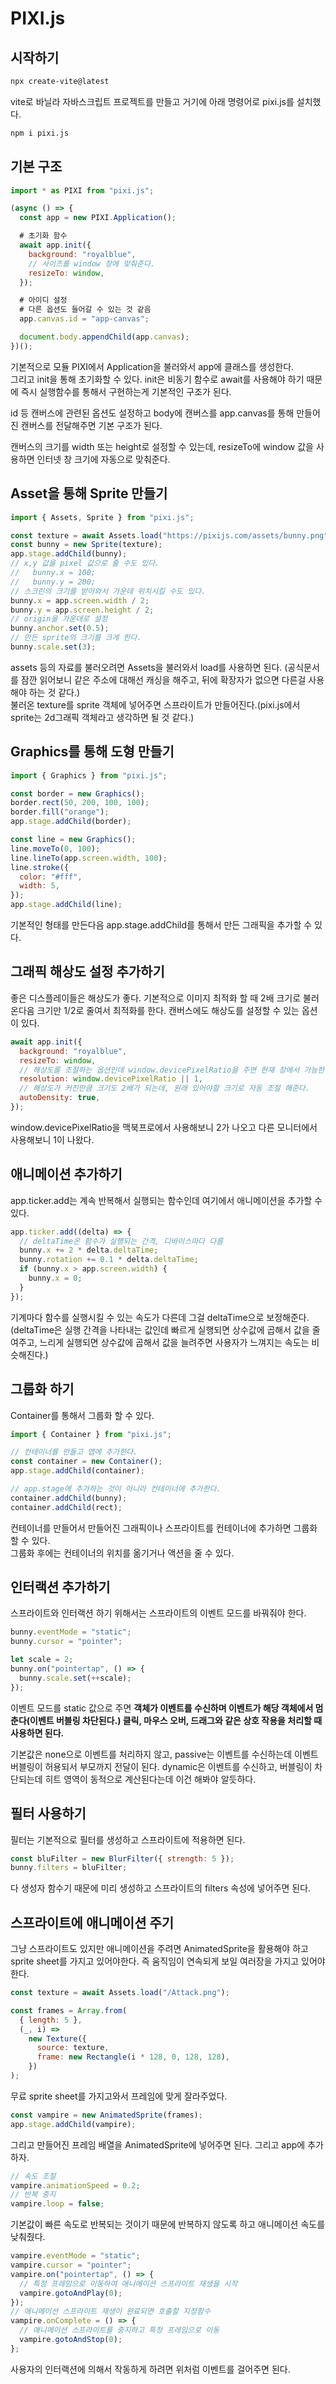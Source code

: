# PIXI.js

## 시작하기

```bash
npx create-vite@latest
```

vite로 바닐라 자바스크립트 프로젝트를 만들고 거기에 아래 명령어로 pixi.js를 설치했다.

```bash
npm i pixi.js
```

## 기본 구조

```javascript
import * as PIXI from "pixi.js";

(async () => {
  const app = new PIXI.Application();

  # 초기화 함수
  await app.init({
    background: "royalblue",
    // 사이즈를 window 창에 맞춰준다.
    resizeTo: window,
  });

  # 아이디 설정
  # 다른 옵션도 들어갈 수 있는 것 같음
  app.canvas.id = "app-canvas";

  document.body.appendChild(app.canvas);
})();
```

기본적으로 모듈 PIXI에서 Application을 불러와서 app에 클래스를 생성한다.  
그리고 init을 통해 초기화할 수 있다. init은 비동기 함수로 await를 사용해야 하기 때문에 즉시 실행함수를 통해서 구현하는게 기본적인 구조가 된다.

id 등 캔버스에 관련된 옵션도 설정하고 body에 캔버스를 app.canvas를 통해 만들어진 캔버스를 전달해주면 기본 구조가 된다.

캔버스의 크기를 width 또는 height로 설정할 수 있는데, resizeTo에 window 값을 사용하면 인터넷 창 크기에 자동으로 맞춰준다.

## Asset을 통해 Sprite 만들기

```javascript
import { Assets, Sprite } from "pixi.js";

const texture = await Assets.load("https://pixijs.com/assets/bunny.png");
const bunny = new Sprite(texture);
app.stage.addChild(bunny);
// x,y 값을 pixel 값으로 줄 수도 있다.
//   bunny.x = 100;
//   bunny.y = 200;
// 스크린의 크기를 받아와서 가운데 위치시킬 수도 있다.
bunny.x = app.screen.width / 2;
bunny.y = app.screen.height / 2;
// origin을 가운데로 설정
bunny.anchor.set(0.5);
// 만든 sprite의 크기를 크게 한다.
bunny.scale.set(3);
```

assets 등의 자료를 불러오려면 Assets을 불러와서 load를 사용하면 된다. (공식문서를 잠깐 읽어보니 같은 주소에 대해선 캐싱을 해주고, 뒤에 확장자가 없으면 다른걸 사용해야 하는 것 같다.)  
불러온 texture를 sprite 객체에 넣어주면 스프라이트가 만들어진다.(pixi.js에서 sprite는 2d그래픽 객체라고 생각하면 될 것 같다.)

## Graphics를 통해 도형 만들기

```js
import { Graphics } from "pixi.js";

const border = new Graphics();
border.rect(50, 200, 100, 100);
border.fill("orange");
app.stage.addChild(border);

const line = new Graphics();
line.moveTo(0, 100);
line.lineTo(app.screen.width, 100);
line.stroke({
  color: "#fff",
  width: 5,
});
app.stage.addChild(line);
```

기본적인 형태를 만든다음 app.stage.addChild를 통해서 만든 그래픽을 추가할 수 있다.

## 그래픽 해상도 설정 추가하기

좋은 디스플레이들은 해상도가 좋다. 기본적으로 이미지 최적화 할 때 2배 크기로 불러온다음 크기만 1/2로 줄여서 최적화를 한다. 캔버스에도 해상도를 설정할 수 있는 옵션이 있다.

```js
await app.init({
  background: "royalblue",
  resizeTo: window,
  // 해상도를 조절하는 옵션인데 window.devicePixelRatio을 주면 현재 창에서 가능한 해상도로 설정해준다.
  resolution: window.devicePixelRatio || 1,
  // 해상도가 커진만큼 크기도 2배가 되는데, 원래 있어야할 크기로 자동 조절 해준다.
  autoDensity: true,
});
```

window.devicePixelRatio을 맥북프로에서 사용해보니 2가 나오고 다른 모니터에서 사용해보니 1이 나왔다.

## 애니메이션 추가하기

app.ticker.add는 계속 반복해서 실행되는 함수인데 여기에서 애니메이션을 추가할 수 있다.

```js
app.ticker.add((delta) => {
  // deltaTime은 함수가 실행되는 간격, 디바이스마다 다름
  bunny.x += 2 * delta.deltaTime;
  bunny.rotation += 0.1 * delta.deltaTime;
  if (bunny.x > app.screen.width) {
    bunny.x = 0;
  }
});
```

기계마다 함수를 실행시킬 수 있는 속도가 다른데 그걸 deltaTime으로 보정해준다.(deltaTime은 실행 간격을 나타내는 값인데 빠르게 실행되면 상수값에 곱해서 값을 줄여주고, 느리게 실행되면 상수값에 곱해서 값을 늘려주면 사용자가 느껴지는 속도는 비슷해진다.)

## 그룹화 하기

Container를 통해서 그룹화 할 수 있다.

```js
import { Container } from "pixi.js";

// 컨테이너를 만들고 앱에 추가한다.
const container = new Container();
app.stage.addChild(container);

// app.stage에 추가하는 것이 아니라 컨테이너에 추가한다.
container.addChild(bunny);
container.addChild(rect);
```

컨테이너를 만들어서 만들어진 그래픽이나 스프라이트를 컨테이너에 추가하면 그룹화 할 수 있다.  
그룹화 후에는 컨테이너의 위치를 옮기거나 액션을 줄 수 있다.

## 인터랙션 추가하기

스프라이트와 인터랙션 하기 위해서는 스프라이트의 이벤트 모드를 바꿔줘야 한다.

```js
bunny.eventMode = "static";
bunny.cursor = "pointer";

let scale = 2;
bunny.on("pointertap", () => {
  bunny.scale.set(++scale);
});
```

이벤트 모드를 static 값으로 주면 **객체가 이벤트를 수신하며 이벤트가 해당 객체에서 멈춘다(이벤트 버블링 차단된다.) 클릭, 마우스 오버, 드래그와 같은 상호 작용을 처리할 때 사용하면 된다.**

기본값은 none으로 이벤트를 처리하지 않고, passive는 이벤트를 수신하는데 이벤트 버블링이 허용되서 부모까지 전달이 된다. dynamic은 이벤트를 수신하고, 버블링이 차단되는데 히트 영역이 동적으로 계산된다는데 이건 해봐야 알듯하다.

## 필터 사용하기

필터는 기본적으로 필터를 생성하고 스프라이트에 적용하면 된다.

```js
const bluFilter = new BlurFilter({ strength: 5 });
bunny.filters = bluFilter;
```

다 생성자 함수기 때문에 미리 생성하고 스프라이트의 filters 속성에 넣어주면 된다.

## 스프라이트에 애니메이션 주기

그냥 스프라이트도 있지만 애니메이션을 주려면 AnimatedSprite을 활용해야 하고 sprite sheet를 가지고 있어야한다. 즉 움직임이 연속되게 보일 여러장을 가지고 있어야한다.

```js
const texture = await Assets.load("/Attack.png");

const frames = Array.from(
  { length: 5 },
  (_, i) =>
    new Texture({
      source: texture,
      frame: new Rectangle(i * 128, 0, 128, 128),
    })
);
```

무료 sprite sheet를 가지고와서 프레임에 맞게 잘라주었다.

```js
const vampire = new AnimatedSprite(frames);
app.stage.addChild(vampire);
```

그리고 만들어진 프레임 배열을 AnimatedSprite에 넣어주면 된다. 그리고 app에 추가하자.

```js
// 속도 조절
vampire.animationSpeed = 0.2;
// 반복 중지
vampire.loop = false;
```

기본값이 빠른 속도로 반복되는 것이기 때문에 반복하지 않도록 하고 애니메이션 속도를 낮춰줬다.

```js
vampire.eventMode = "static";
vampire.cursor = "pointer";
vampire.on("pointertap", () => {
  // 특정 프레임으로 이동하여 애니메이션 스프라이트 재생을 시작
  vampire.gotoAndPlay(0);
});
// 애니메이션 스프라이트 재생이 완료되면 호출할 지정함수
vampire.onComplete = () => {
  // 애니메이션 스프라이트를 중지하고 특정 프레임으로 이동
  vampire.gotoAndStop(0);
};
```

사용자의 인터랙션에 의해서 작동하게 하려면 위처럼 이벤트를 걸어주면 된다.
